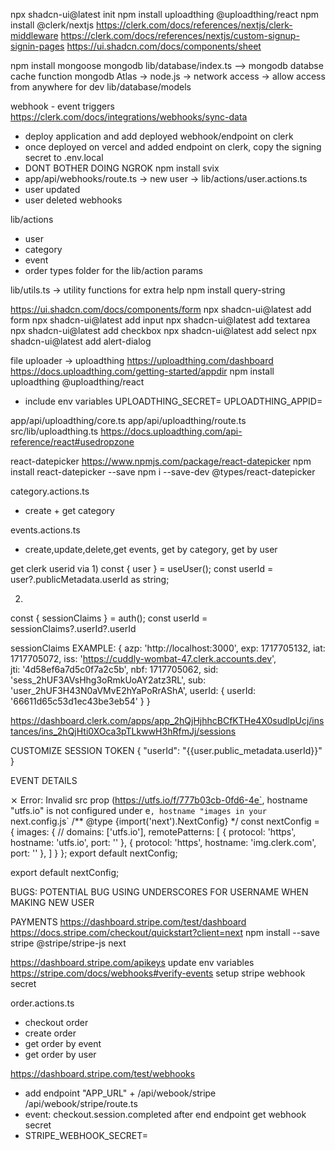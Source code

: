 npx shadcn-ui@latest init
npm install uploadthing @uploadthing/react
npm install @clerk/nextjs
https://clerk.com/docs/references/nextjs/clerk-middleware
https://clerk.com/docs/references/nextjs/custom-signup-signin-pages
https://ui.shadcn.com/docs/components/sheet

npm install mongoose mongodb
lib/database/index.ts --> mongodb databse cache function
mongodb Atlas -> node.js -> network access -> allow access from anywhere for dev
lib/database/models

webhook - event triggers
https://clerk.com/docs/integrations/webhooks/sync-data
- deploy application and add deployed webhook/endpoint on clerk
- once deployed on vercel and added endpoint on clerk, copy the signing secret to .env.local
- DONT BOTHER DOING NGROK
npm install svix
- app/api/webhooks/route.ts -> new user -> lib/actions/user.actions.ts
- user updated
- user deleted webhooks

lib/actions
- user
- category
- event
- order
types folder for the lib/action params

lib/utils.ts -> utility functions for extra help
npm install query-string

https://ui.shadcn.com/docs/components/form
npx shadcn-ui@latest add form
npx shadcn-ui@latest add input
npx shadcn-ui@latest add textarea
npx shadcn-ui@latest add checkbox
npx shadcn-ui@latest add select
npx shadcn-ui@latest add alert-dialog


file uploader -> uploadthing
https://uploadthing.com/dashboard 
https://docs.uploadthing.com/getting-started/appdir
npm install uploadthing @uploadthing/react
- include env variables
UPLOADTHING_SECRET=
UPLOADTHING_APPID=

app/api/uploadthing/core.ts
app/api/uploadthing/route.ts
src/lib/uploadthing.ts
https://docs.uploadthing.com/api-reference/react#usedropzone

react-datepicker
https://www.npmjs.com/package/react-datepicker
npm install react-datepicker --save
npm i --save-dev @types/react-datepicker

category.actions.ts
- create + get category

events.actions.ts
- create,update,delete,get events, get by category, get by user

get clerk userid via
1)
const { user } = useUser();
const userId = user?.publicMetadata.userId as string;

2)
const { sessionClaims } = auth();
const userId = sessionClaims?.userId?.userId

sessionClaims EXAMPLE:
{
  azp: 'http://localhost:3000',
  exp: 1717705132,
  iat: 1717705072,
  iss: 'https://cuddly-wombat-47.clerk.accounts.dev',     
  jti: '4d58ef6a7d5c0f7a2c5b',
  nbf: 1717705062,
  sid: 'sess_2hUF3AVsHhg3oRmkUoAY2atz3RL',
  sub: 'user_2hUF3H43N0aVMvE2hYaPoRrAShA',
  userId: { userId: '66611d65c53d1ec43be3eb54' }
}

https://dashboard.clerk.com/apps/app_2hQjHjhhcBCfKTHe4X0sudlpUcj/instances/ins_2hQjHti0XOca3pTLkwwH3hRfmJj/sessions

CUSTOMIZE SESSION TOKEN
{
	"userId": "{{user.public_metadata.userId}}"
}

EVENT DETAILS

⨯ Error: Invalid src prop (https://utfs.io/f/777b03cb-0fd6-4e`, hostname "utfs.io" is not configured under e`, hostname "images in your `next.config.js`
/** @type {import('next').NextConfig} */
const nextConfig = {
    images: {
        // domains: ['utfs.io'],
        remotePatterns: [
            {
                protocol: 'https',
                hostname: 'utfs.io',
                port: ''
            },
            {
                protocol: 'https',
                hostname: 'img.clerk.com',
                port: ''
            },
        ]
    }
};
export default nextConfig;


export default nextConfig;


BUGS:
POTENTIAL BUG USING UNDERSCORES FOR USERNAME WHEN MAKING NEW USER


PAYMENTS
https://dashboard.stripe.com/test/dashboard
https://docs.stripe.com/checkout/quickstart?client=next
npm install --save stripe @stripe/stripe-js next

https://dashboard.stripe.com/apikeys
update env variables
https://stripe.com/docs/webhooks#verify-events
setup stripe webhook secret

order.actions.ts
- checkout order
- create order
- get order by event
- get order by user

https://dashboard.stripe.com/test/webhooks
- add endpoint
"APP_URL" + /api/webook/stripe
/api/webook/stripe/route.ts
- event: checkout.session.completed
after end endpoint get webhook secret
- STRIPE_WEBHOOK_SECRET=

